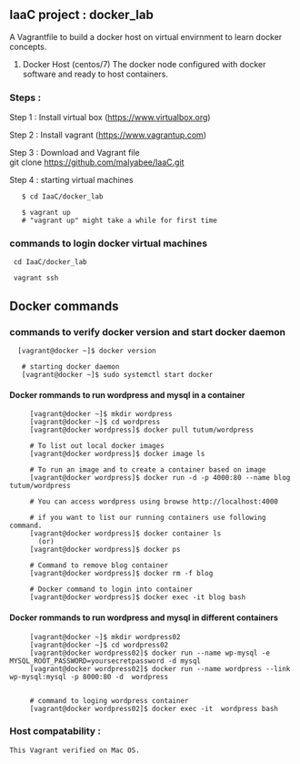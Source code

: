 ## IaaC project : docker_lab  
 A Vagrantfile to build a docker host on  virtual envirnment to learn docker concepts.  
 
1. Docker Host  (centos/7)
    The docker node configured with docker software and ready to host containers. 
    

### Steps :  
  Step 1 :  Install virtual box (https://www.virtualbox.org)

  Step 2 :  Install vagrant  (https://www.vagrantup.com)

  Step 3 :  Download and  Vagrant file  
       git clone https://github.com/malyabee/IaaC.git  

  Step 4  : starting virtual machines 

       $ cd IaaC/docker_lab
 
       $ vagrant up
       # "vagrant up" might take a while for first time

### commands to login docker virtual machines
     cd IaaC/docker_lab 

     vagrant ssh 
     
     
## Docker commands       
###  commands to verify docker version  and start docker daemon
      [vagrant@docker ~]$ docker version
       
       # starting docker daemon
       [vagrant@docker ~]$ sudo systemctl start docker
       
       
   
   
#### Docker rommands to run wordpress and mysql in a  container  
         [vagrant@docker ~]$ mkdir wordpress
         [vagrant@docker ~]$ cd wordpress
         [vagrant@docker wordpress]$ docker pull tutum/wordpress
         
         # To list out local docker images
         [vagrant@docker wordpress]$ docker image ls
         
         # To run an image and to create a container based on image
         [vagrant@docker wordpress]$ docker run -d -p 4000:80 --name blog tutum/wordpress
         
         # You can access wordpress using browse http://localhost:4000 
         
         # if you want to list our running containers use following command.
         [vagrant@docker wordpress]$ docker container ls
           (or)
         [vagrant@docker wordpress]$ docker ps
         
         # Command to remove blog container 
         [vagrant@docker wordpress]$ docker rm -f blog
         
         # Docker command to login into container 
         [vagrant@docker wordpress]$ docker exec -it blog bash
         
         
#### Docker rommands to run wordpress and mysql in different containers
         [vagrant@docker ~]$ mkdir wordpress02
         [vagrant@docker ~]$ cd wordpress02
         [vagrant@docker wordpress02]$ docker run --name wp-mysql -e MYSQL_ROOT_PASSWORD=yoursecretpassword -d mysql
         [vagrant@docker wordpress02]$ docker run --name wordpress --link wp-mysql:mysql -p 8000:80 -d  wordpress
         
         
         # command to loging wordpress container
         [vagrant@docker wordpress02]$ docker exec -it  wordpress bash
         
         

         
     
### Host compatability :

    This Vagrant verified on Mac OS.



